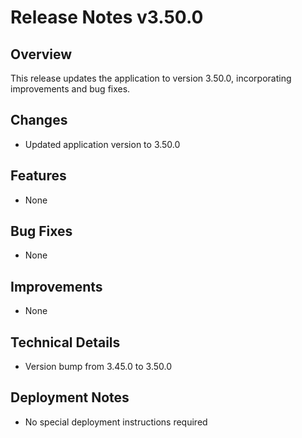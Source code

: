 # Release Notes v3.50.0

## Overview
This release updates the application to version 3.50.0, incorporating improvements and bug fixes.

## Changes
- Updated application version to 3.50.0

## Features
- None

## Bug Fixes
- None

## Improvements
- None

## Technical Details
- Version bump from 3.45.0 to 3.50.0

## Deployment Notes
- No special deployment instructions required